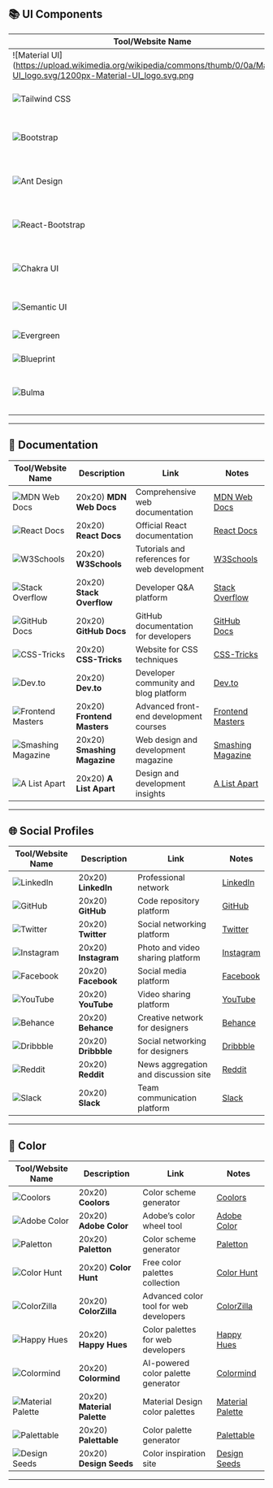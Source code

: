 ## 📚 UI Components

| Tool/Website Name         | Description                           | Link                                 | Notes                                  |
|---------------------------|---------------------------------------|--------------------------------------|----------------------------------------|
| ![Material UI](https://upload.wikimedia.org/wikipedia/commons/thumb/0/0a/Material-UI_logo.svg/1200px-Material-UI_logo.svg.png | 20x20) **Material UI** | A popular React UI framework         | [Material UI](https://mui.com/)        | Widely used in React projects.         |
| ![Tailwind CSS](https://upload.wikimedia.org/wikipedia/commons/6/60/Tailwind_CSS_Logo.svg) | 20x20) **Tailwind CSS** | A utility-first CSS framework        | [Tailwind CSS](https://tailwindcss.com/) | Fast to build responsive UIs.         |
| ![Bootstrap](https://upload.wikimedia.org/wikipedia/commons/0/0d/Bootstrap_logo_2020.svg) | 20x20) **Bootstrap** | Front-end framework for web design   | [Bootstrap](https://getbootstrap.com/)  | Well-known CSS framework.             |
| ![Ant Design](https://upload.wikimedia.org/wikipedia/commons/a/ab/Ant_Design_Logo.svg) | 20x20) **Ant Design** | A UI design language and React UI kit| [Ant Design](https://ant.design/)       | Great for enterprise-level projects.   |
| ![React-Bootstrap](https://upload.wikimedia.org/wikipedia/commons/4/43/React-Bootstrap_logo.svg) | 20x20) **React-Bootstrap** | Bootstrap components built for React | [React-Bootstrap](https://react-bootstrap.github.io/) | React components based on Bootstrap.  |
| ![Chakra UI](https://upload.wikimedia.org/wikipedia/commons/d/d8/Chakra_UI_Logo.svg) | 20x20) **Chakra UI** | Accessible React component library   | [Chakra UI](https://chakra-ui.com/)     | Focuses on accessibility.              |
| ![Semantic UI](https://upload.wikimedia.org/wikipedia/commons/c/cd/Semantic_UI_Logo.svg) | 20x20) **Semantic UI** | UI framework for the web             | [Semantic UI](https://semantic-ui.com/)  | Simple and effective CSS framework.    |
| ![Evergreen](https://upload.wikimedia.org/wikipedia/commons/4/4d/Evergreen_Logo.svg) | 20x20) **Evergreen** | React UI kit by Segment              | [Evergreen](https://evergreen.segment.com/) | Modern and reusable components.        |
| ![Blueprint](https://upload.wikimedia.org/wikipedia/commons/2/28/Blueprint_Logo.svg) | 20x20) **Blueprint** | UI toolkit for React                 | [Blueprint](https://blueprintjs.com/)    | Ideal for complex and data-rich UIs.   |
| ![Bulma](https://upload.wikimedia.org/wikipedia/commons/1/11/Bulma_logo.svg) | 20x20) **Bulma** | CSS framework based on Flexbox        | [Bulma](https://bulma.io/)              | Simple and flexible framework.         |

---

## 📄 Documentation

| Tool/Website Name         | Description                           | Link                                 | Notes                                  |
|---------------------------|---------------------------------------|--------------------------------------|----------------------------------------|
| ![MDN Web Docs](https://upload.wikimedia.org/wikipedia/commons/6/60/MDN_Web_Docs_logo.svg) | 20x20) **MDN Web Docs** | Comprehensive web documentation      | [MDN Web Docs](https://developer.mozilla.org/en-US/) | Great resource for web standards. |
| ![React Docs](https://upload.wikimedia.org/wikipedia/commons/0/0b/React-logo.svg) | 20x20) **React Docs** | Official React documentation         | [React Docs](https://reactjs.org/docs/getting-started.html) | Essential for React developers. |
| ![W3Schools](https://upload.wikimedia.org/wikipedia/commons/6/6f/W3Schools_logo.svg) | 20x20) **W3Schools** | Tutorials and references for web development | [W3Schools](https://www.w3schools.com/) | Great for beginners.               |
| ![Stack Overflow](https://upload.wikimedia.org/wikipedia/commons/0/0b/Stack_Overflow_logo.svg) | 20x20) **Stack Overflow** | Developer Q&A platform               | [Stack Overflow](https://stackoverflow.com/) | Great for solving programming issues. |
| ![GitHub Docs](https://upload.wikimedia.org/wikipedia/commons/9/91/Octicons-mark-github.svg) | 20x20) **GitHub Docs** | GitHub documentation for developers  | [GitHub Docs](https://docs.github.com/en/github) | Resource for using GitHub effectively. |
| ![CSS-Tricks](https://upload.wikimedia.org/wikipedia/commons/3/3a/CSS-Tricks_Logo.svg) | 20x20) **CSS-Tricks** | Website for CSS techniques           | [CSS-Tricks](https://css-tricks.com/)  | Amazing CSS guides and examples.    |
| ![Dev.to](https://upload.wikimedia.org/wikipedia/commons/1/12/Dev.to_logo.svg) | 20x20) **Dev.to** | Developer community and blog platform| [Dev.to](https://dev.to/)              | Great for sharing dev knowledge.    |
| ![Frontend Masters](https://upload.wikimedia.org/wikipedia/commons/d/d2/Frontend_Masters_logo.svg) | 20x20) **Frontend Masters** | Advanced front-end development courses | [Frontend Masters](https://frontendmasters.com/) | Excellent paid courses for deep learning. |
| ![Smashing Magazine](https://upload.wikimedia.org/wikipedia/commons/e/ea/Smashing_Magazine_logo.svg) | 20x20) **Smashing Magazine** | Web design and development magazine  | [Smashing Magazine](https://www.smashingmagazine.com/) | Great articles for web professionals. |
| ![A List Apart](https://upload.wikimedia.org/wikipedia/commons/c/c5/A_List_Apart_logo.svg) | 20x20) **A List Apart** | Design and development insights       | [A List Apart](https://alistapart.com/) | Focus on web standards and best practices. |

---

## 🌐 Social Profiles

| Tool/Website Name         | Description                           | Link                                 | Notes                                  |
|---------------------------|---------------------------------------|--------------------------------------|----------------------------------------|
| ![LinkedIn](https://upload.wikimedia.org/wikipedia/commons/0/01/LinkedIn_Logo_2019.svg) | 20x20) **LinkedIn** | Professional network                 | [LinkedIn](https://www.linkedin.com/)  | Ideal for networking and job opportunities. |
| ![GitHub](https://upload.wikimedia.org/wikipedia/commons/9/91/Octicons-mark-github.svg) | 20x20) **GitHub** | Code repository platform             | [GitHub](https://github.com/)          | Share and collaborate on code.        |
| ![Twitter](https://upload.wikimedia.org/wikipedia/commons/6/60/Twitter_Logo_2021.svg) | 20x20) **Twitter** | Social networking platform           | [Twitter](https://twitter.com/)        | Stay updated with the tech community. |
| ![Instagram](https://upload.wikimedia.org/wikipedia/commons/9/95/Instagram_logo_2022.svg) | 20x20) **Instagram** | Photo and video sharing platform      | [Instagram](https://www.instagram.com/) | Share images and videos with the world. |
| ![Facebook](https://upload.wikimedia.org/wikipedia/commons/5/51/Facebook_f_logo_%282019%29.svg) | 20x20) **Facebook** | Social media platform                | [Facebook](https://www.facebook.com/)  | Connect with people across the world. |
| ![YouTube](https://upload.wikimedia.org/wikipedia/commons/4/42/YouTube_icon_%282013-2017%29.png) | 20x20) **YouTube** | Video sharing platform               | [YouTube](https://www.youtube.com/)    | Learn through tutorial videos.        |
| ![Behance](https://upload.wikimedia.org/wikipedia/commons/e/ec/Behance_logo.svg) | 20x20) **Behance** | Creative network for designers        | [Behance](https://www.behance.net/)     | Showcase creative work.               |
| ![Dribbble](https://upload.wikimedia.org/wikipedia/commons/d/df/Dribbble_Logo.svg) | 20x20) **Dribbble** | Social networking for designers       | [Dribbble](https://dribbble.com/)      | Showcase your design projects.        |
| ![Reddit](https://upload.wikimedia.org/wikipedia/commons/b/b3/Reddit_logo_2023.svg) | 20x20) **Reddit** | News aggregation and discussion site  | [Reddit](https://www.reddit.com/)       | A hub for developers and tech news.   |
| ![Slack](https://upload.wikimedia.org/wikipedia/commons/7/7f/Slack_Logo.svg) | 20x20) **Slack** | Team communication platform          | [Slack](https://slack.com/)            | Stay in touch with teams and communities. |

---

## 🎨 Color

| Tool/Website Name         | Description                           | Link                                 | Notes                                  |
|---------------------------|---------------------------------------|--------------------------------------|----------------------------------------|
| ![Coolors](https://upload.wikimedia.org/wikipedia/commons/0/0b/Coolors_logo.svg) | 20x20) **Coolors** | Color scheme generator               | [Coolors](https://coolors.co/)         | Helps create beautiful color palettes. |
| ![Adobe Color](https://upload.wikimedia.org/wikipedia/commons/0/0b/Adobe_Color_logo.svg) | 20x20) **Adobe Color** | Adobe’s color wheel tool             | [Adobe Color](https://color.adobe.com/) | Great for professional design work.   |
| ![Paletton](https://upload.wikimedia.org/wikipedia/commons/f/f0/Paletton_logo.svg) | 20x20) **Paletton** | Color scheme generator               | [Paletton](https://paletton.com/)      | Create harmonious color palettes.      |
| ![Color Hunt](https://upload.wikimedia.org/wikipedia/commons/7/76/Colorhunt_logo.svg) | 20x20) **Color Hunt** | Free color palettes collection       | [Color Hunt](https://colorhunt.co/)    | Hand-picked color palettes.           |
| ![ColorZilla](https://upload.wikimedia.org/wikipedia/commons/5/5f/Colorzilla_logo.svg) | 20x20) **ColorZilla** | Advanced color tool for web developers| [ColorZilla](http://www.colorzilla.com/) | Color picker and gradient generator.   |
| ![Happy Hues](https://upload.wikimedia.org/wikipedia/commons/c/cd/HappyHues_logo.svg) | 20x20) **Happy Hues** | Color palettes for web developers    | [Happy Hues](https://www.happyhues.co/) | Ready-to-use palettes.                 |
| ![Colormind](https://upload.wikimedia.org/wikipedia/commons/4/4b/Colormind_logo.svg) | 20x20) **Colormind** | AI-powered color palette generator   | [Colormind](http://colormind.io/)      | Generates color schemes with AI.       |
| ![Material Palette](https://upload.wikimedia.org/wikipedia/commons/a/af/Material_Palette_logo.svg) | 20x20) **Material Palette** | Material Design color palettes        | [Material Palette](https://www.materialpalette.com/) | Generate Material Design palettes.     |
| ![Palettable](https://upload.wikimedia.org/wikipedia/commons/9/9d/Palettable_logo.svg) | 20x20) **Palettable** | Color palette generator               | [Palettable](https://palettable.io/)    | Generate palettes based on moods.      |
| ![Design Seeds](https://upload.wikimedia.org/wikipedia/commons/d/d6/Design_Seeds_logo.svg) | 20x20) **Design Seeds** | Color inspiration site                | [Design Seeds](https://design-seeds.com/) | Beautiful color palettes for designers. |

---
